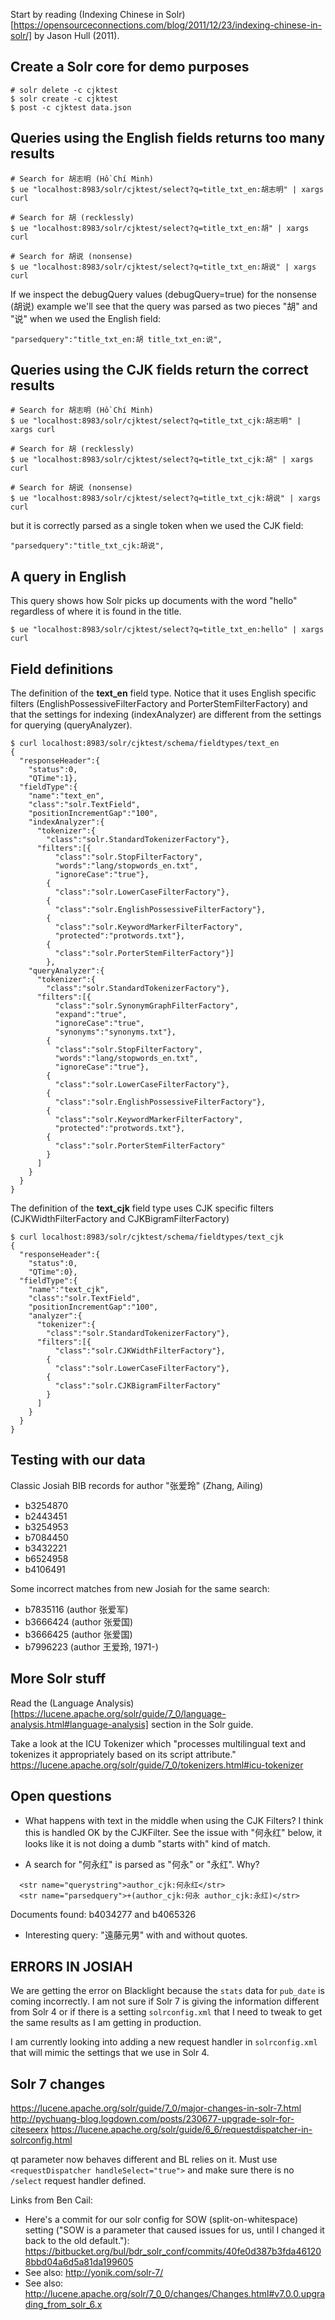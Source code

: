 Start by reading (Indexing Chinese in Solr)[https://opensourceconnections.com/blog/2011/12/23/indexing-chinese-in-solr/] by Jason Hull (2011).


## Create a Solr core for demo purposes
```
# solr delete -c cjktest
$ solr create -c cjktest
$ post -c cjktest data.json
```


## Queries using the English fields returns too many results
```
# Search for 胡志明 (Hồ Chí Minh)
$ ue "localhost:8983/solr/cjktest/select?q=title_txt_en:胡志明" | xargs curl

# Search for 胡 (recklessly)
$ ue "localhost:8983/solr/cjktest/select?q=title_txt_en:胡" | xargs curl

# Search for 胡说 (nonsense)
$ ue "localhost:8983/solr/cjktest/select?q=title_txt_en:胡说" | xargs curl
```

If we inspect the debugQuery values (debugQuery=true) for the nonsense (胡说)
example we'll see that the query was parsed as two pieces "胡" and "说" when we
used the English field:

```
"parsedquery":"title_txt_en:胡 title_txt_en:说",
```

## Queries using the CJK fields return the correct results
```
# Search for 胡志明 (Hồ Chí Minh)
$ ue "localhost:8983/solr/cjktest/select?q=title_txt_cjk:胡志明" | xargs curl

# Search for 胡 (recklessly)
$ ue "localhost:8983/solr/cjktest/select?q=title_txt_cjk:胡" | xargs curl

# Search for 胡说 (nonsense)
$ ue "localhost:8983/solr/cjktest/select?q=title_txt_cjk:胡说" | xargs curl
```

but it is correctly parsed as a single token when we used the CJK field:

```
"parsedquery":"title_txt_cjk:胡说",
```


## A query in English
This query shows how Solr picks up documents with the word "hello" regardless
of where it is found in the title.

```
$ ue "localhost:8983/solr/cjktest/select?q=title_txt_en:hello" | xargs curl
```


## Field definitions

The definition of the **text_en** field type. Notice that it uses English
specific filters (EnglishPossessiveFilterFactory and PorterStemFilterFactory)
and that the settings for indexing (indexAnalyzer) are different from the
settings for querying (queryAnalyzer).

```
$ curl localhost:8983/solr/cjktest/schema/fieldtypes/text_en
{
  "responseHeader":{
    "status":0,
    "QTime":1},
  "fieldType":{
    "name":"text_en",
    "class":"solr.TextField",
    "positionIncrementGap":"100",
    "indexAnalyzer":{
      "tokenizer":{
        "class":"solr.StandardTokenizerFactory"},
      "filters":[{
          "class":"solr.StopFilterFactory",
          "words":"lang/stopwords_en.txt",
          "ignoreCase":"true"},
        {
          "class":"solr.LowerCaseFilterFactory"},
        {
          "class":"solr.EnglishPossessiveFilterFactory"},
        {
          "class":"solr.KeywordMarkerFilterFactory",
          "protected":"protwords.txt"},
        {
          "class":"solr.PorterStemFilterFactory"}]
        },
    "queryAnalyzer":{
      "tokenizer":{
        "class":"solr.StandardTokenizerFactory"},
      "filters":[{
          "class":"solr.SynonymGraphFilterFactory",
          "expand":"true",
          "ignoreCase":"true",
          "synonyms":"synonyms.txt"},
        {
          "class":"solr.StopFilterFactory",
          "words":"lang/stopwords_en.txt",
          "ignoreCase":"true"},
        {
          "class":"solr.LowerCaseFilterFactory"},
        {
          "class":"solr.EnglishPossessiveFilterFactory"},
        {
          "class":"solr.KeywordMarkerFilterFactory",
          "protected":"protwords.txt"},
        {
          "class":"solr.PorterStemFilterFactory"
        }
      ]
    }
  }
}
```  

The definition of the **text_cjk** field type uses CJK specific filters
(CJKWidthFilterFactory and CJKBigramFilterFactory)

```
$ curl localhost:8983/solr/cjktest/schema/fieldtypes/text_cjk
{
  "responseHeader":{
    "status":0,
    "QTime":0},
  "fieldType":{
    "name":"text_cjk",
    "class":"solr.TextField",
    "positionIncrementGap":"100",
    "analyzer":{
      "tokenizer":{
        "class":"solr.StandardTokenizerFactory"},
      "filters":[{
          "class":"solr.CJKWidthFilterFactory"},
        {
          "class":"solr.LowerCaseFilterFactory"},
        {
          "class":"solr.CJKBigramFilterFactory"
        }
      ]
    }
  }
}
```


## Testing with our data

Classic Josiah BIB records for author "张爱玲" (Zhang, Ailing)
* b3254870
* b2443451
* b3254953
* b7084450
* b3432221
* b6524958
* b4106491

Some incorrect matches from new Josiah for the same search:
* b7835116 (author 张爱军)
* b3666424 (author 张爱国)
* b3666425 (author 张爱国)
* b7996223 (author 王爱玲, 1971-)




## More Solr stuff

Read the (Language Analysis)[https://lucene.apache.org/solr/guide/7_0/language-analysis.html#language-analysis] section in the Solr guide.

Take a look at the ICU Tokenizer which "processes multilingual text and tokenizes it appropriately based on its script attribute." https://lucene.apache.org/solr/guide/7_0/tokenizers.html#icu-tokenizer


## Open questions

* What happens with text in the middle when using the CJK Filters? I think this is handled OK by the CJKFilter. See the issue with "何永红" below, it looks like it is not doing a dumb "starts with" kind of match.

* A search for "何永红" is parsed as "何永" or "永红". Why?
```
  <str name="querystring">author_cjk:何永红</str>
  <str name="parsedquery">+(author_cjk:何永 author_cjk:永红)</str>
```

Documents found: b4034277 and b4065326

* Interesting query: "遠藤元男" with and without quotes.



## ERRORS IN JOSIAH
We are getting the error on Blacklight because the `stats` data for `pub_date`
is coming incorrectly. I am not sure if Solr 7 is giving the information different
from Solr 4 or if there is a setting `solrconfig.xml` that I need to tweak to
get the same results as I am getting in production.

I am currently looking into adding a new request handler in `solrconfig.xml`
that will mimic the settings that we use in Solr 4.


## Solr 7 changes

https://lucene.apache.org/solr/guide/7_0/major-changes-in-solr-7.html
http://pychuang-blog.logdown.com/posts/230677-upgrade-solr-for-citeseerx
https://lucene.apache.org/solr/guide/6_6/requestdispatcher-in-solrconfig.html

qt parameter now behaves different and BL relies on it. Must use `<requestDispatcher handleSelect="true">`
and make sure there is no `/select` request handler defined.

Links from Ben Cail:
* Here's a commit for our solr config for SOW (split-on-whitespace) setting ("SOW is a parameter that caused issues for us, until I changed it back to
the old default."): https://bitbucket.org/bul/bdr_solr_conf/commits/40fe0d387b3fda461208bbd04a6d5a81da199605
* See also: http://yonik.com/solr-7/
* See also: http://lucene.apache.org/solr/7_0_0/changes/Changes.html#v7.0.0.upgrading_from_solr_6.x


